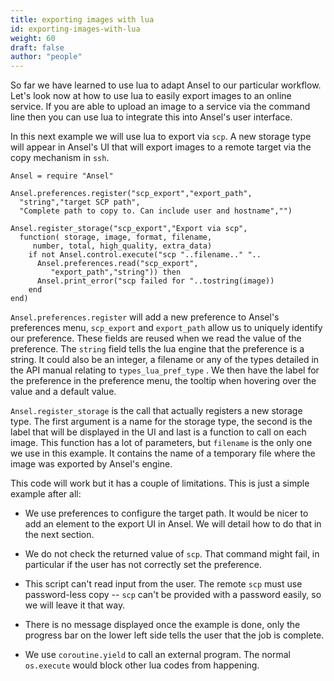 ```yaml
---
title: exporting images with lua
id: exporting-images-with-lua
weight: 60
draft: false
author: "people"
---
```


So far we have learned to use lua to adapt Ansel to our particular workflow. Let's look now at how to use lua to easily export images to an online service. If you are able to upload an image to a service via the command line then you can use lua to integrate this into Ansel's user interface.

In this next example we will use lua to export via `scp`. A new storage type will appear in Ansel's UI that will export images to a remote target via the copy mechanism in `ssh`.

```
Ansel = require "Ansel"

Ansel.preferences.register("scp_export","export_path",
  "string","target SCP path",
  "Complete path to copy to. Can include user and hostname","")

Ansel.register_storage("scp_export","Export via scp",
  function( storage, image, format, filename,
     number, total, high_quality, extra_data)
    if not Ansel.control.execute("scp "..filename.." "..
      Ansel.preferences.read("scp_export",
         "export_path","string")) then
      Ansel.print_error("scp failed for "..tostring(image))
    end
end)
```

`Ansel.preferences.register` will add a new preference to Ansel's preferences menu, `scp_export` and `export_path` allow us to uniquely identify our preference. These fields are reused when we read the value of the preference. The `string` field tells the lua engine that the preference is a string. It could also be an integer, a filename or any of the types detailed in the API manual relating to `types_lua_pref_type` . We then have the label for the preference in the preference menu, the tooltip when hovering over the value and a default value.

`Ansel.register_storage` is the call that actually registers a new storage type. The first argument is a name for the storage type, the second is the label that will be displayed in the UI and last is a function to call on each image. This function has a lot of parameters, but `filename` is the only one we use in this example. It contains the name of a temporary file where the image was exported by Ansel's engine.

This code will work but it has a couple of limitations. This is just a simple example after all:

- We use preferences to configure the target path. It would be nicer to add an element to the export UI in Ansel. We will detail how to do that in the next section.

- We do not check the returned value of `scp`. That command might fail, in particular if the user has not correctly set the preference.

- This script can't read input from the user. The remote `scp` must use password-less copy -- `scp` can't be provided with a password easily, so we will leave it that way.

- There is no message displayed once the example is done, only the progress bar on the lower left side tells the user that the job is complete.

- We use `coroutine.yield` to call an external program. The normal `os.execute` would block other lua codes from happening.
